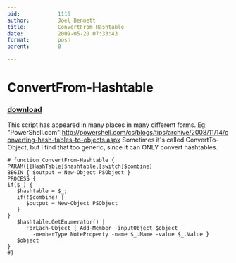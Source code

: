 ```yaml
---
pid:            1116
author:         Joel Bennett
title:          ConvertFrom-Hashtable
date:           2009-05-20 07:33:43
format:         posh
parent:         0

---
```


# ConvertFrom-Hashtable

### [download](Scripts\1116.ps1)

This script has appeared in many places in many different forms. Eg: "PowerShell.com":http://powershell.com/cs/blogs/tips/archive/2008/11/14/converting-hash-tables-to-objects.aspx Sometimes it's called ConvertTo-Object, but I find that too generic, since it can ONLY convert hashtables. 

```posh
# function ConvertFrom-Hashtable {
PARAM([[HashTable]$hashtable,[switch]$combine)
BEGIN { $output = New-Object PSObject }
PROCESS {
if($_) { 
   $hashtable = $_;
   if(!$combine) {
      $output = New-Object PSObject
   }
}
   $hashtable.GetEnumerator() | 
      ForEach-Object { Add-Member -inputObject $object `
	  	-memberType NoteProperty -name $_.Name -value $_.Value }
   $object
}
#}
```
